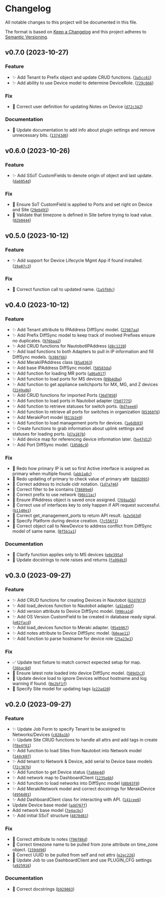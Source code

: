 # Changelog

All notable changes to this project will be documented in this file.

The format is based on [Keep a Changelog](http://keepachangelog.com/en/1.0.0/)
and this project adheres to [Semantic Versioning](http://semver.org/spec/v2.0.0.html).

<!--next-version-placeholder-->

## v0.7.0 (2023-10-27)

### Feature

* ✨ Add Tenant to Prefix object and update CRUD functions. ([`3a5cc61`](https://github.com/networktocode-llc/nautobot-plugin-ssot-meraki/commit/3a5cc619f00421d583d7f962bc1c1d1ca083f4bd))
* ✨ Add ability to use Device model to determine DeviceRole. ([`729c666`](https://github.com/networktocode-llc/nautobot-plugin-ssot-meraki/commit/729c6667d938dd7b1087bc4a8cc13edd7b623b94))

### Fix

* 🐛 Correct user definition for updating Notes on Device ([`d72c342`](https://github.com/networktocode-llc/nautobot-plugin-ssot-meraki/commit/d72c34281aec9535cec186bfead47eca974dbc5b))

### Documentation

* 📝 Update documentation to add info about plugin settings and remove unnecessary bits. ([`13743d6`](https://github.com/networktocode-llc/nautobot-plugin-ssot-meraki/commit/13743d6c5405f6d1ba50163d813cf8dc132557e5))

## v0.6.0 (2023-10-26)

### Feature

* ✨ Add SSoT CustomFields to denote origin of object and last update. ([`da6054d`](https://github.com/networktocode-llc/nautobot-plugin-ssot-meraki/commit/da6054dc9858c6ed95522118e739590a0a509327))

### Fix

* 🐛 Ensure SoT CustomField is applied to Ports and set right on Device and Site ([`29eb491`](https://github.com/networktocode-llc/nautobot-plugin-ssot-meraki/commit/29eb49189124242cd20b6061364809744c4e6e07))
* 🐛 Validate that timezone is defined in Site before trying to load value. ([`02b0444`](https://github.com/networktocode-llc/nautobot-plugin-ssot-meraki/commit/02b0444bbc20c2332de60f475a76e838e885d719))

## v0.5.0 (2023-10-12)

### Feature

* ✨ Add support for Device Lifecycle Mgmt App if found installed. ([`19a07c3`](https://github.com/networktocode-llc/nautobot-plugin-ssot-meraki/commit/19a07c3d72be59c4ac40cdd7db991485a5ca3fd7))

### Fix

* 🐛 Correct function call to updated name. ([`1a5fb9c`](https://github.com/networktocode-llc/nautobot-plugin-ssot-meraki/commit/1a5fb9c8b4d8976605dea486621860366cf2c304))

## v0.4.0 (2023-10-12)

### Feature

* ✨ Add Tenant attribute to IPAddress DiffSync model. ([`22987aa`](https://github.com/networktocode-llc/nautobot-plugin-ssot-meraki/commit/22987aa0beba4fe2e9c5f5f2df208930a60ed8ef))
* ✨ Add Prefix DiffSync model to keep track of involved Prefixes ensure no duplicates. ([`976baa2`](https://github.com/networktocode-llc/nautobot-plugin-ssot-meraki/commit/976baa23bd7d1de8d330d097432ead73b2ac3dab))
* ✨ Add CRUD functions for NautobotIPAddress ([`d8c1228`](https://github.com/networktocode-llc/nautobot-plugin-ssot-meraki/commit/d8c1228e29f921144bbea994eed1cf5c28565120))
* ✨ Add load functions to both Adapters to pull in IP information and fill DiffSync models. ([`b386f6b`](https://github.com/networktocode-llc/nautobot-plugin-ssot-meraki/commit/b386f6b0fa5c0c64fd6626f626812418d6feee3d))
* ✨ Add MerakiIPAddress class ([`85a8363`](https://github.com/networktocode-llc/nautobot-plugin-ssot-meraki/commit/85a83632736e2c633130d9b77e44dc42dc2371d3))
* ✨ Add base IPAddress DiffSync model. ([`50583da`](https://github.com/networktocode-llc/nautobot-plugin-ssot-meraki/commit/50583dae2fca1a614024f5b50b635937c509dc74))
* ✨ Add function for loading MR ports ([`a86a917`](https://github.com/networktocode-llc/nautobot-plugin-ssot-meraki/commit/a86a917ea688fba4b344a14974bf54316eccf0b9))
* ✨ Add function to load ports for MS devices ([`09b4dbe`](https://github.com/networktocode-llc/nautobot-plugin-ssot-meraki/commit/09b4dbe9ce5b43e9ef1fb9644122b071a53568d0))
* ✨ Add function to get appliance switchports for MX, MG, and Z devices ([`2249a8b`](https://github.com/networktocode-llc/nautobot-plugin-ssot-meraki/commit/2249a8b2b9f57636ac7976421776c49526e8b1b0))
* ✨ Add CRUD functions for imported Ports ([`36d7050`](https://github.com/networktocode-llc/nautobot-plugin-ssot-meraki/commit/36d70509bb6e4754d99d0cdbfc1e61aac5572653))
* ✨ Add function to load ports in Nautobot adapter ([`fb07775`](https://github.com/networktocode-llc/nautobot-plugin-ssot-meraki/commit/fb07775bbcca14b65e47247d7e68f5eddce98339))
* ✨ Add function to retrieve statuses for switch ports. ([`8d7eee6`](https://github.com/networktocode-llc/nautobot-plugin-ssot-meraki/commit/8d7eee6e11ef35d63a6be46f9db70ca91457dbe6))
* ✨ Add function to retrieve all ports for switches in organization ([`85368f6`](https://github.com/networktocode-llc/nautobot-plugin-ssot-meraki/commit/85368f63c0fe665b0d242399944d05b37e82f32a))
* ✨ Add MerakiPort model ([`011b2e9`](https://github.com/networktocode-llc/nautobot-plugin-ssot-meraki/commit/011b2e9215cde0520210b281cd60e890b18c2cdf))
* ✨ Add function to load management ports for devices. ([`1e6db93`](https://github.com/networktocode-llc/nautobot-plugin-ssot-meraki/commit/1e6db932c1d2362555133cc78b5004cd78a2784c))
* ✨ Create functions to grab information about uplink settings and statuses for loading ports. ([`d7a187b`](https://github.com/networktocode-llc/nautobot-plugin-ssot-meraki/commit/d7a187b190a9ab9ca1524d35c2a630b64d1f3d0a))
* ✨ Add device map for referencing device information later. ([`5e47d12`](https://github.com/networktocode-llc/nautobot-plugin-ssot-meraki/commit/5e47d12d69eb6b872e55a1836b1245497f72bdd5))
* ✨ Add Port DiffSync model. ([`10586c9`](https://github.com/networktocode-llc/nautobot-plugin-ssot-meraki/commit/10586c9bc5a4c972b31d8ed4c280bd600f240d77))

### Fix

* 🐛 Redo how primary IP is set so first Active interface is assigned as primary when multiple found. ([`abb1a8c`](https://github.com/networktocode-llc/nautobot-plugin-ssot-meraki/commit/abb1a8c1b6d0c09e6d0a0f13fd8d826b302f8ffe))
* 🐛 Redo updating of primary to check value of primary attr ([`b8d2095`](https://github.com/networktocode-llc/nautobot-plugin-ssot-meraki/commit/b8d2095954ddf7c1ce9ee76e34e646bf3d8394f1))
* 🐛 Correct address to include cidr notation. ([`1d7a746`](https://github.com/networktocode-llc/nautobot-plugin-ssot-meraki/commit/1d7a746b6de9410d5307d35d60d47c42088dff88))
* 🐛 Correct filter to be icontains ([`78609e6`](https://github.com/networktocode-llc/nautobot-plugin-ssot-meraki/commit/78609e6d72814d75b3a095f4771bc0943a03176d))
* 🐛 Correct prefix to use network ([`96b11ac`](https://github.com/networktocode-llc/nautobot-plugin-ssot-meraki/commit/96b11acf523d1f462f051902b8d9ef16db030f66))
* 🐛 Ensure IPAddress object is saved once assigned. ([`769aa5b`](https://github.com/networktocode-llc/nautobot-plugin-ssot-meraki/commit/769aa5b49f026004d5f9e26a5cfce20ae7d20f09))
* 🐛 Correct use of interfaces key to only happen if API request successful. ([`b1140e1`](https://github.com/networktocode-llc/nautobot-plugin-ssot-meraki/commit/b1140e136ccffa2196c56038b6fa480397355120))
* 🐛 Correct get_management_ports to return API result. ([`e2e563d`](https://github.com/networktocode-llc/nautobot-plugin-ssot-meraki/commit/e2e563d04fc5080a8a1cce3606c7c9e54520c797))
* 🐛 Specify Platform during device creation. ([`7c556f1`](https://github.com/networktocode-llc/nautobot-plugin-ssot-meraki/commit/7c556f1c7a16d6bac76b9af337c96dc2306b5a59))
* 🐛 Correct object call to NewDevice to address conflict from DiffSync model of same name. ([`0f5b1a1`](https://github.com/networktocode-llc/nautobot-plugin-ssot-meraki/commit/0f5b1a1da71c7c701a6d2b9377c48511d4dbb2d9))

### Documentation

* 📝 Clarify function applies only to MS devices ([`e0e395a`](https://github.com/networktocode-llc/nautobot-plugin-ssot-meraki/commit/e0e395acb7020ac306b733ec6480df55928f6f5f))
* 📝 Update docstrings to note raises and returns ([`fa994b3`](https://github.com/networktocode-llc/nautobot-plugin-ssot-meraki/commit/fa994b3e2ed9ca69d3be9ed16be85efcfab69f35))

## v0.3.0 (2023-09-27)

### Feature

* ✨ Add CRUD functions for creating Devices in Nautobot ([`62d7073`](https://github.com/networktocode-llc/nautobot-plugin-ssot-meraki/commit/62d707329d321b4572fac38939c0b218046c99fc))
* ✨ Add load_devices function to Nautobot adapter. ([`a92e6df`](https://github.com/networktocode-llc/nautobot-plugin-ssot-meraki/commit/a92e6df277bc99ac10c17181adbcdea5cd1ffcbb))
* ✨ Add version attribute to Device DiffSync model. ([`990ca14`](https://github.com/networktocode-llc/nautobot-plugin-ssot-meraki/commit/990ca140fe0d8adb2cdacb33387e689326ca0382))
* ✨ Add OS Version CustomField to be created in database ready signal. ([`e02facd`](https://github.com/networktocode-llc/nautobot-plugin-ssot-meraki/commit/e02facdb0ca9ef7b400f17e540dfc2e166c957d8))
* ✨ Add load_devices function to Meraki adapter. ([`95eb967`](https://github.com/networktocode-llc/nautobot-plugin-ssot-meraki/commit/95eb967e9694e52b6fcca0a7af16e3e6bd4465b2))
* ✨ Add notes attribute to Device DiffSync model. ([`60eae11`](https://github.com/networktocode-llc/nautobot-plugin-ssot-meraki/commit/60eae1161b501c918f1c3bdb2681e861bce60691))
* ✨ Add function to parse hostname for device role ([`25a23e1`](https://github.com/networktocode-llc/nautobot-plugin-ssot-meraki/commit/25a23e17dd520d9eb7198fe0b158f6910d24b572))

### Fix

* ✅ Update test fixture to match correct expected setup for map. ([`26bac8d`](https://github.com/networktocode-llc/nautobot-plugin-ssot-meraki/commit/26bac8d2ef4cc66d5a342867c3f49344d5090e0a))
* 🐛 Ensure latest note loaded into device DiffSync model. ([`509d3c3`](https://github.com/networktocode-llc/nautobot-plugin-ssot-meraki/commit/509d3c3a59d87099ed0267c257f267ff83799515))
* 🐛 Update device load to ignore Devices without hostname and log warning if found. ([`0e2bf1f`](https://github.com/networktocode-llc/nautobot-plugin-ssot-meraki/commit/0e2bf1fb6981990f067f39737a4fe10d1313ca7a))
* 🐛 Specify Site model for updating tags ([`e22ad20`](https://github.com/networktocode-llc/nautobot-plugin-ssot-meraki/commit/e22ad20f16f65b95396cfb83745ac8765a283169))

## v0.2.0 (2023-09-27)

### Feature

* ✨ Update Job Form to specify Tenant to be assigned to Networks/Devices ([`c828a1b`](https://github.com/networktocode-llc/nautobot-plugin-ssot-meraki/commit/c828a1be7ad4d7d5667f7c9a62e352ea4d3248b5))
* ✨ Update Site CRUD functions to handle all attrs and add tags in create ([`f8e4f61`](https://github.com/networktocode-llc/nautobot-plugin-ssot-meraki/commit/f8e4f6183dc3f6424fecc76be8ebbd3f2fcad340))
* ✨ Add function to load Sites from Nautobot into Network model ([`14dc607`](https://github.com/networktocode-llc/nautobot-plugin-ssot-meraki/commit/14dc6078b6260af625e9e954e15d934db32c9ee2))
* ✨ Add tenant to Network & Device, add serial to Device base models ([`72c387b`](https://github.com/networktocode-llc/nautobot-plugin-ssot-meraki/commit/72c387b5c05e03fe9fce74caa13bed3d2874ab41))
* ✨ Add function to get Device status ([`7a84e4d`](https://github.com/networktocode-llc/nautobot-plugin-ssot-meraki/commit/7a84e4da6cbf76ae39265fa127b829cd127fc99d))
* ✨ Add network map to DashboardClient ([`1235e6b`](https://github.com/networktocode-llc/nautobot-plugin-ssot-meraki/commit/1235e6b6e02de66a21bc7638524e301629fdc92b))
* ✨ Add function to load networks into DiffSync model ([`d8b93f0`](https://github.com/networktocode-llc/nautobot-plugin-ssot-meraki/commit/d8b93f0382e14aad4129269e6bbb86a7ff1c6b8a))
* ✨ Add MerakiNetwork model and correct docstrings for MerakiDevice ([`4956d01`](https://github.com/networktocode-llc/nautobot-plugin-ssot-meraki/commit/4956d017b61637a354a3d0fa4f3ae2c9319a20bc))
* ✨ Add DashboardClient class for interacting with API. ([`141cee6`](https://github.com/networktocode-llc/nautobot-plugin-ssot-meraki/commit/141cee65f60b2d52778a362e0950a8a409a632f7))
* Update Device base model ([`add767f`](https://github.com/networktocode-llc/nautobot-plugin-ssot-meraki/commit/add767f3042d12054add891ac6a91cc924402898))
* Add network base model ([`7e4acbc`](https://github.com/networktocode-llc/nautobot-plugin-ssot-meraki/commit/7e4acbcdc153e598ef4d703f6f1c624a39b89eda))
* ✨ Add initial SSoT structure ([`4870d81`](https://github.com/networktocode-llc/nautobot-plugin-ssot-meraki/commit/4870d81d7001f17f019e4deaea54458c82d1701b))

### Fix

* 🐛 Correct attribute to notes ([`f06f86d`](https://github.com/networktocode-llc/nautobot-plugin-ssot-meraki/commit/f06f86d9f1c36563d208517f0917934bea329388))
* 🐛 Correct timezone name to be pulled from zone attribute on time_zone object. ([`159dd96`](https://github.com/networktocode-llc/nautobot-plugin-ssot-meraki/commit/159dd96eabd6660193ca355417d1aba0aa296986))
* 🐛 Correct UUID to be pulled from self and not attrs ([`e2ec226`](https://github.com/networktocode-llc/nautobot-plugin-ssot-meraki/commit/e2ec226df07d73951cef23a25e46c8b3ebda52ee))
* 🐛 Update Job to use DashboardClient and use PLUGIN_CFG settings ([`a925916`](https://github.com/networktocode-llc/nautobot-plugin-ssot-meraki/commit/a9259161c24cf0513f51f26139f401b1c3564af5))

### Documentation

* 📝 Correct docstrings ([`b929083`](https://github.com/networktocode-llc/nautobot-plugin-ssot-meraki/commit/b9290834b2f941c9e34af7965e6ce7b5a08dab6c))
